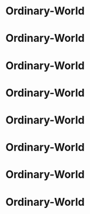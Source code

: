 # Ordinary-World
# Ordinary-World
# Ordinary-World
# Ordinary-World
# Ordinary-World
# Ordinary-World
# Ordinary-World
# Ordinary-World
